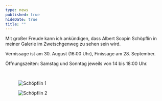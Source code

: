 ```yaml
---
type: news
published: true
hideDate: true
title: ""  
---
```


Mit großer Freude kann ich ankündigen, dass Albert Scopin Schöpflin in meiner Galerie im Zwetschgenweg zu sehen sein wird. 

Vernissage ist am 30. August (16:00 Uhr), Finissage am 28. September.

Öffnungszeiten: Samstag und Sonntag jeweils von 14 bis 18:00 Uhr.

<br>
<figure>
    <img src="{{ site.baseurl }}images/schoepflin1.jpeg" alt="Schöpflin 1" itemprop="image"/>
</figure>
<figure>
    <img src="{{ site.baseurl }}images/schoepflin2.jpeg" alt="Schöpflin 2" itemprop="image"/>
</figure>
<br>

